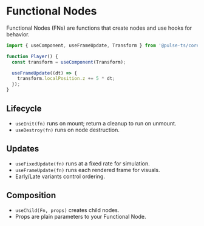 # Functional Nodes

Functional Nodes (FNs) are functions that create nodes and use hooks for behavior.

```ts
import { useComponent, useFrameUpdate, Transform } from '@pulse-ts/core';

function Player() {
  const transform = useComponent(Transform);

  useFrameUpdate((dt) => {
    transform.localPosition.z += 5 * dt;
  });
}
```

## Lifecycle

- `useInit(fn)` runs on mount; return a cleanup to run on unmount.
- `useDestroy(fn)` runs on node destruction.

## Updates

- `useFixedUpdate(fn)` runs at a fixed rate for simulation.
- `useFrameUpdate(fn)` runs each rendered frame for visuals.
- Early/Late variants control ordering.

## Composition

- `useChild(Fn, props)` creates child nodes.
- Props are plain parameters to your Functional Node.

